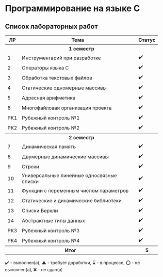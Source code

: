 # Программирование на языке C

## Список лабораторных работ

<table>
   <tr>
    <th>ЛР</th>
    <th>Тема</th>
    <th>Статус</th>
   </tr>
   <tr>
    <th colspan = "6">1 семестр</th>
   </tr>
   <tr>
    <td>1</td>
    <td>Инструментарий при разработке</td>
    <td>✔️</td>
   </tr>
   <tr>
    <td>2</td>
    <td>Операторы языка C</td>
    <td>✔️</td>
   </tr>
   <tr>
    <td>3</td>
    <td>Обработка текстовых файлов</td>
    <td>✔️</td>
   </tr>
   <tr>
    <td>4</td>
    <td>Статические одномерные массивы</td>
    <td>✔️</td>
   </tr>
   <tr>
    <td>5</td>
    <td>Адресная арифметика</td>
    <td>✔️</td>
   </tr>
   <tr>
    <td>6</td>
    <td>Многофайловая организация проекта</td>
    <td>✔️</td>
   </tr>
   <tr>
    <td>РК1</td>
    <td>Рубежный контроль №1</td>
    <td>✔️</td>
   </tr>
   <tr>
    <td>РК2</td>
    <td>Рубежный контроль №2</td>
    <td>✔️</td>
   </tr>
   <tr>
    <th colspan = "6">2 семестр</th>
   </tr>
   <tr>
    <td>7</td>
    <td>Динамическая память</td>
    <td>✔️</td>
   </tr>
   <tr>
    <td>8</td>
    <td>Двумерные динамические массивы</td>
    <td>✔️</td>
   </tr>
   <tr>
    <td>9</td>
    <td>Строки</td>
    <td>✔️</td>
   </tr>
   <tr>
    <td>10</td>
    <td>Универсальные линейные односвязные списки</td>
    <td>✔️</td>
   </tr>
   <tr>
    <td>11</td>
    <td>Функции с переменным числом параметров</td>
    <td>✔️</td>
   </tr>
   <tr>
    <td>12</td>
    <td>Статические и динамические библиотеки</td>
    <td>✔️</td>
   </tr>
   <tr>
    <td>13</td>
    <td>Списки Беркли</td>
    <td>✔️</td>
   </tr>
   <tr>
    <td>14</td>
    <td>Абстрактные типы данных</td>
    <td>✔️</td>
   </tr>
   <tr>
    <td>РК3</td>
    <td>Рубежный контроль №3</td>
    <td>✔️</td>
   </tr>
   <tr>
    <td>РК4</td>
    <td>Рубежный контроль №4</td>
    <td>✔️</td>
   </tr>
   <tr>
    <th colspan="2">Итог</th>
    <th>5</th>
   </tr>
</table>

✔️ - выполнен(а), ⚠️ - требует доработки, ⌛️ - в процессе, ⭕️ - не выполнен(а), ❌ - не сдан(а)
